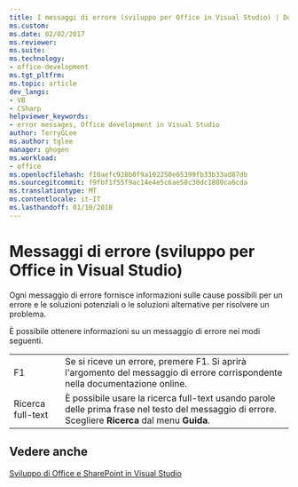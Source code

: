 ```yaml
---
title: I messaggi di errore (sviluppo per Office in Visual Studio) | Documenti Microsoft
ms.custom: 
ms.date: 02/02/2017
ms.reviewer: 
ms.suite: 
ms.technology:
- office-development
ms.tgt_pltfrm: 
ms.topic: article
dev_langs:
- VB
- CSharp
helpviewer_keywords:
- error messages, Office development in Visual Studio
author: TerryGLee
ms.author: tglee
manager: ghogen
ms.workload:
- office
ms.openlocfilehash: f10aefc928b0f9a102250e65399fb33b33ad87db
ms.sourcegitcommit: f9fbf1f55f9ac14e4e5c6ae58c30dc1800ca6cda
ms.translationtype: MT
ms.contentlocale: it-IT
ms.lasthandoff: 01/10/2018
---
```

# <a name="error-messages-office-development-in-visual-studio"></a>Messaggi di errore (sviluppo per Office in Visual Studio)
  Ogni messaggio di errore fornisce informazioni sulle cause possibili per un errore e le soluzioni potenziali o le soluzioni alternative per risolvere un problema.  
  
 È possibile ottenere informazioni su un messaggio di errore nei modi seguenti.  
  
|||  
|-|-|  
|F1|Se si riceve un errore, premere F1. Si aprirà l'argomento del messaggio di errore corrispondente nella documentazione online.|  
|Ricerca full-text|È possibile usare la ricerca full-text usando parole delle prima frase nel testo del messaggio di errore. Scegliere **Ricerca** dal menu **Guida**.|  
  
## <a name="see-also"></a>Vedere anche  
 [Sviluppo di Office e SharePoint in Visual Studio](../vsto/office-and-sharepoint-development-in-visual-studio.md)  
  
  